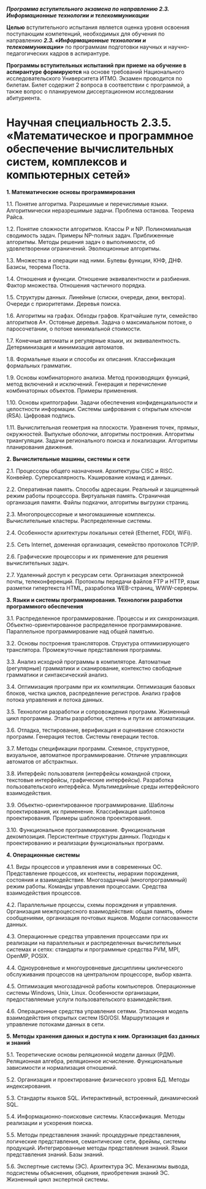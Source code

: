 ***Программа вступительного экзамена по направлению 2.3. Информационные
технологии и телекоммуникации***

**Целью** вступительного испытания является оценка уровня освоения
поступающим компетенций, необходимых для обучения по направлению ***2.3.
«Информационные технологии и телекоммуникации»*** по программам
подготовки научных и научно-педагогических кадров в аспирантуре.

**Программы вступительных испытаний при приеме на обучение в аспирантуре
формируются** на основе требований Национального исследовательского
Университета ИТМО. Экзамен проводится по билетам. Билет содержит 2
вопроса в соответствии с программой, а также вопрос о планируемом
диссертационном исследовании абитуриента.

# Научная специальность 2.3.5. «Математическое и программное обеспечение вычислительных систем, комплексов и компьютерных сетей»

**1. Математические основы программирования**

1.1. Понятие алгоритма. Разрешимые и перечислимые языки. Алгоритмически
неразрешимые задачи. Проблема останова. Теорема Райса.

1.2. Понятие сложности алгоритмов. Классы P и NP. Полиномиальная
сводимость задач. Примеры NP-полных задач. Приближенные алгоритмы.
Методы решения задач о выполнимости, об удовлетворении ограничений.
Эволюционные алгоритмы.

1.3. Множества и операции над ними. Булевы функции, КНФ, ДНФ. Базисы,
теорема Поста.

1.4. Отношения и функции. Отношение эквивалентности и разбиения. Фактор
множества. Отношения частичного порядка.

1.5. Структуры данных. Линейные (списки, очереди, деки, вектора).
Очереди с приоритетами. Деревья поиска.

1.6. Алгоритмы на графах. Обходы графов. Кратчайшие пути, семейство
алгоритмов A\*. Остовные деревья. Задача о максимальном потоке, о
паросочетании, о потоке минимальной стоимости.

1.7. Конечные автоматы и регулярные языки, их эквивалентность.
Детерминизация и минимизация автоматов.

1.8. Формальные языки и способы их описания. Классификация формальных
грамматик.

1.9. Основы комбинаторного анализа. Метод производящих функций, метод
включений и исключений. Генерация и перечисление комбинаторных объектов.
Примеры применения.

1.10. Основы криптографии. Задачи обеспечения конфиденциальности и
целостности информации. Системы шифрования с открытым ключом (RSA).
Цифровая подпись.

1.11. Вычислительная геометрия на плоскости. Уравнения точек, прямых,
окружностей. Выпуклые оболочки, алгоритмы построения. Алгоритмы
триангуляции. Задачи регионального поиска и локализации. Алгоритмы
планирования движения.

**2. Вычислительные машины, системы и сети**

2.1. Процессоры общего назначения. Архитектуры CISC и RISC. Конвейер.
Суперскалярность. Кэширование команд и данных.

2.2. Оперативная память. Способы адресации. Реальный и защищенный режим
работы процессора. Виртуальная память. Страничная организация памяти.
Файлы подкачки, алгоритмы выгрузки страниц.

2.3. Многопроцессорные и многомашинные комплексы. Вычислительные
кластеры. Распределенные системы.

2.4. Особенности архитектуры локальных сетей (Ethernet, FDDI, WiFi).

2.5. Сеть Internet, доменная организация, семейство протоколов TCP/IP.

2.6. Графические процессоры и их применение для решения вычислительных
задач.

2.7. Удаленный доступ к ресурсам сети. Организация электронной почты,
телеконференций. Протоколы передачи файлов FTP и HTTP, язык разметки
гипертекста HTML, разработка WEB-страниц, WWW-серверы.

**3. Языки и системы программирования. Технологии разработки
программного обеспечения**

3.1. Распределенное программирование. Процессы и их синхронизация.
Объектно-ориентированное распределенное программирование. Параллельное
программирование над общей памятью.

3.2. Основы построения трансляторов. Структура оптимизирующего
транслятора. Промежуточные представления программы.

3.3. Анализ исходной программы в компиляторе. Автоматные (регулярные)
грамматики и сканирование, контекстно свободные грамматики и
синтаксический анализ.

3.4. Оптимизация программ при их компиляции. Оптимизация базовых блоков,
чистка циклов, распределение регистров. Анализ графов потока управления
и потока данных.

3.5. Технология разработки и сопровождения программ. Жизненный цикл
программы. Этапы разработки, степень и пути их автоматизации.

3.6. Отладка, тестирование, верификация и оценивание сложности программ.
Генерация тестов. Системы генерации тестов.

3.7. Методы спецификации программ. Схемное, структурное, визуальное,
автоматное программирование. Отличие управляющих автоматов от
абстрактных.

3.8. Интерфейс пользователя (интерфейсы командной строки, текстовые
интерфейсы, графические интерфейсы). Разработка пользовательского
интерфейса. Мультимедийные среды интерфейсного взаимодействия.

3.9. Объектно-ориентированное программирование. Шаблоны проектирования,
их применение. Классификация шаблонов проектирования. Примеры шаблонов
проектирования.

3.10. Функциональное программирование. Функциональная декомпозиция.
Персистентные структуры данных. Подходы к проектированию и реализации
функциональных программ.

**4. Операционные системы**

4.1. Виды процессов и управления ими в современных ОС. Представление
процессов, их контексты, иерархии порождения, состояния и
взаимодействие. Многозадачный (многопрограммный) режим работы. Команды
управления процессами. Средства взаимодействия процессов.

4.2. Параллельные процессы, схемы порождения и управления. Организация
межпроцессного взаимодействия: общая память, обмен сообщениями,
организация почтовых ящиков. Модели согласованности данных.

4.3. Операционные средства управления процессами при их реализации на
параллельных и распределенных вычислительных системах и сетях: стандарты
и программные средства PVM, MPI, OpenMP, POSIX.

4.4. Одноуровневые и многоуровневые дисциплины циклического обслуживания
процессов на центральном процессоре, выбор кванта.

4.5. Оптимизация многозадачной работы компьютеров. Операционные системы
Windows, Unix, Linux. Особенности организации, предоставляемые услуги
пользовательского взаимодействия.

4.6. Операционные средства управления сетями. Эталонная модель
взаимодействия открытых систем ISO/OSI. Маршрутизация и управление
потоками данных в сети.

**5. Методы хранения данных и доступа к ним. Организация баз данных и
знаний**

5.1. Теоретические основы реляционной модели данных (РДМ). Реляционная
алгебра, реляционное исчисление. Функциональные зависимости и
нормализация отношений.

5.2. Организация и проектирование физического уровня БД. Методы
индексирования.

5.3. Стандарты языков SQL. Интерактивный, встроенный, динамический SQL.

5.4. Информационно-поисковые системы. Классификация. Методы реализации и
ускорения поиска.

5.5. Методы представления знаний: процедурные представления, логические
представления, семантические сети, фреймы, системы продукций.
Интегрированные методы представления знаний. Языки представления знаний.
Базы знаний.

5.6. Экспертные системы (ЭС). Архитектура ЭС. Механизмы вывода,
подсистемы объяснения, общения, приобретения знаний ЭС. Жизненный цикл
экспертной системы.
